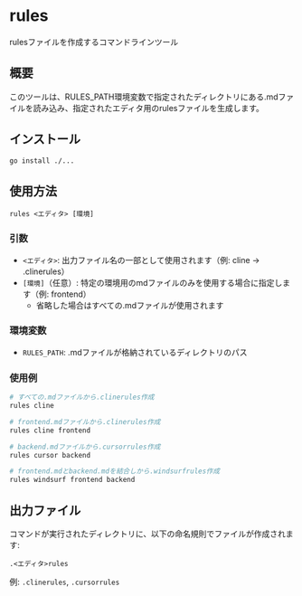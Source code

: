 # rules

rulesファイルを作成するコマンドラインツール

## 概要

このツールは、RULES_PATH環境変数で指定されたディレクトリにある.mdファイルを読み込み、指定されたエディタ用のrulesファイルを生成します。

## インストール

```bash
go install ./...
```

## 使用方法

```
rules <エディタ> [環境]
```

### 引数

- `<エディタ>`: 出力ファイル名の一部として使用されます（例: cline → .clinerules）
- `[環境]`（任意）: 特定の環境用のmdファイルのみを使用する場合に指定します（例: frontend）
  - 省略した場合はすべての.mdファイルが使用されます

### 環境変数

- `RULES_PATH`: .mdファイルが格納されているディレクトリのパス

### 使用例

```bash
# すべての.mdファイルから.clinerules作成
rules cline

# frontend.mdファイルから.clinerules作成
rules cline frontend

# backend.mdファイルから.cursorrules作成
rules cursor backend

# frontend.mdとbackend.mdを結合しから.windsurfrules作成
rules windsurf frontend backend
```

## 出力ファイル

コマンドが実行されたディレクトリに、以下の命名規則でファイルが作成されます:

```
.<エディタ>rules
```

例: `.clinerules`, `.cursorrules`
